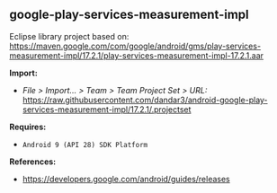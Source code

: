 ## google-play-services-measurement-impl

Eclipse library project based on:<br/>
https://maven.google.com/com/google/android/gms/play-services-measurement-impl/17.2.1/play-services-measurement-impl-17.2.1.aar

**Import:**
- _File > Import... > Team > Team Project Set > URL:_<br/>
  https://raw.githubusercontent.com/dandar3/android-google-play-services-measurement-impl/17.2.1/.projectset

**Requires:**
- `Android 9 (API 28) SDK Platform`

**References:**
- https://developers.google.com/android/guides/releases